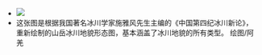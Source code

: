 - ![](https://firebasestorage.googleapis.com/v0/b/firescript-577a2.appspot.com/o/imgs%2Fapp%2Fxinyiheng%2FgAEn8lDVnK.png?alt=media&token=07b4f6a8-2097-439c-bc5a-f75f0c42c7d0)
- 这张图是根据我国著名冰川学家施雅风先生主编的《中国第四纪冰川新论》，重新绘制的山岳冰川地貌形态图，基本涵盖了冰川地貌的所有类型。
绘图/阿羌
